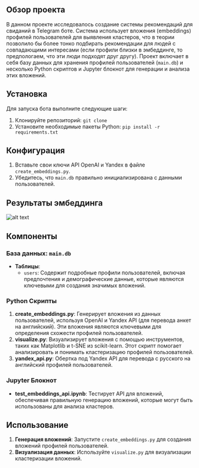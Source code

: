 ## Обзор проекта
В данном проекте исследовалось создание системы рекомендаций для свиданий в Telegram боте. Система использует вложения (embeddings) профилей пользователей для выявления кластеров, что в теории позволило бы более тонко подбирать рекомендации для людей с совпадающими интересами (если профили близки в эмбеддинге, то предпологаем, что эти люди подходят друг другу). Проект включает в себя базу данных для хранения профилей пользователей (`main.db`) и несколько Python скриптов и Jupyter блокнот для генерации и анализа этих вложений.

## Установка
Для запуска бота выполните следующие шаги:
1. Клонируйте репозиторий: `git clone `
2. Установите необходимые пакеты Python: `pip install -r requirements.txt`

## Конфигурация
1. Вставьте свои ключи API OpenAI и Yandex в файле `create_embeddings.py`.
2. Убедитесь, что `main.db` правильно инициализирована с данными пользователей.

## Результаты эмбеддинга
![alt text](http://url/to/img.png)

## Компоненты

### База данных: `main.db`
- **Таблицы**:
  - `users`: Содержит подробные профили пользователей, включая предпочтения и демографические данные, которые являются ключевыми для создания значимых вложений.

### Python Скрипты
1. **create_embeddings.py**: Генерирует вложения из данных пользователей, используя OpenAI и Yandex API (для перевода анкет на английский). Эти вложения являются ключевыми для определения схожести профилей пользователей.
2. **visualize.py**: Визуализирует вложения с помощью инструментов, таких как Matplotlib и t-SNE из scikit-learn. Этот скрипт помогает анализировать и понимать кластеризацию профилей пользователей.
3. **yandex_api.py**: Обертка под Yandex API для перевода с русского на английский профилей пользователей.

### Jupyter Блокнот
- **test_embeddings_api.ipynb**: Тестирует API для вложений, обеспечивая правильную генерацию вложений, которые могут быть использованы для анализа кластеров.


## Использование
1. **Генерация вложений**: Запустите `create_embeddings.py` для создания вложений профилей пользователей.
2. **Визуализация данных**: Используйте `visualize.py` для визуализации кластеризации вложений.
